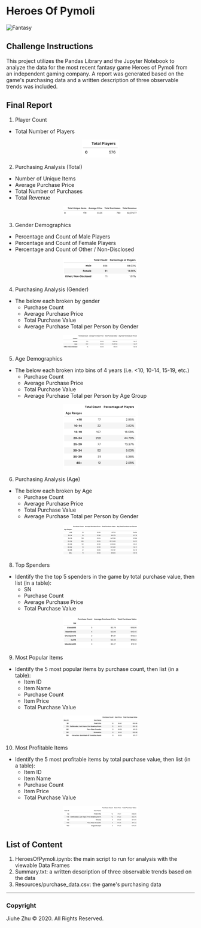 # Heroes Of Pymoli
![Fantasy](https://i.dlpng.com/static/png/6983171_preview.png)
## Challenge Instructions
This project utilizes the Pandas Library and the Jupyter Notebook to analyze the data for the most recent fantasy game Heroes of Pymoli from an independent gaming company. A report was generated based on the game's purchasing data and a written description of three observable trends was included.

## Final Report
1. Player Count
- Total Number of Players
<p align="center">
  <img src="https://github.com/Jiuhe2020/pandas-challenge/blob/master/images/Total%20Players.png" height="20%" width="20%">
</p>
                                                                                                                         
2. Purchasing Analysis (Total)
- Number of Unique Items
- Average Purchase Price
- Total Number of Purchases
- Total Revenue
<p align="center">
  <img src="https://github.com/Jiuhe2020/pandas-challenge/blob/master/images/Summary%20Data%20Frame.png" height="40%" width="40%">
</p>

3. Gender Demographics
- Percentage and Count of Male Players
- Percentage and Count of Female Players
- Percentage and Count of Other / Non-Disclosed
<p align="center">
  <img src="https://github.com/Jiuhe2020/pandas-challenge/blob/master/images/Gender%20Demographics.png" height="40%" width="40%">
</p>

4. Purchasing Analysis (Gender)
- The below each broken by gender
  - Purchase Count
  - Average Purchase Price
  - Total Purchase Value
  - Average Purchase Total per Person by Gender
<p align="center">
  <img src="https://github.com/Jiuhe2020/pandas-challenge/blob/master/images/Purchasing%20Analysis%20by%20Gender.png" height="40%" width="40%">
</p>

5. Age Demographics
- The below each broken into bins of 4 years (i.e. <10, 10-14, 15-19, etc.)
  - Purchase Count
  - Average Purchase Price
  - Total Purchase Value
  - Average Purchase Total per Person by Age Group
<p align="center">
  <img src="https://github.com/Jiuhe2020/pandas-challenge/blob/master/images/Age%20Demographics.png" height="40%" width="40%">
</p>

6. Purchasing Analysis (Age)
- The below each broken by Age
  - Purchase Count
  - Average Purchase Price
  - Total Purchase Value
  - Average Purchase Total per Person by Gender
<p align="center">
  <img src="https://github.com/Jiuhe2020/pandas-challenge/blob/master/images/Purchasing%20Analysis%20by%20Age.png" height="40%" width="40%">
</p>

8. Top Spenders
- Identify the the top 5 spenders in the game by total purchase value, then list (in a table):
  - SN
  - Purchase Count
  - Average Purchase Price
  - Total Purchase Value
<p align="center">
  <img src="https://github.com/Jiuhe2020/pandas-challenge/blob/master/images/Top%20Spenders.png" height="40%" width="40%">
</p>

9. Most Popular Items
- Identify the 5 most popular items by purchase count, then list (in a table):
  - Item ID
  - Item Name
  - Purchase Count
  - Item Price
  - Total Purchase Value
<p align="center">
  <img src="https://github.com/Jiuhe2020/pandas-challenge/blob/master/images/Most%20Popular%20Items.png" height="40%" width="40%">
</p>

10. Most Profitable Items
- Identify the 5 most profitable items by total purchase value, then list (in a table):
  - Item ID
  - Item Name
  - Purchase Count
  - Item Price
  - Total Purchase Value
<p align="center">
  <img src="https://github.com/Jiuhe2020/pandas-challenge/blob/master/images/Most%20Profitable%20Items.png" height="40%" width="40%">
</p>

## List of Content
1. HeroesOfPymoli.ipynb: the main script to run for analysis with the viewable Data Frames
2. Summary.txt: a written description of three observable trends based on the data
3. Resources/purchase_data.csv: the game's purchasing data

---
### Copyright
Jiuhe Zhu © 2020. All Rights Reserved.

